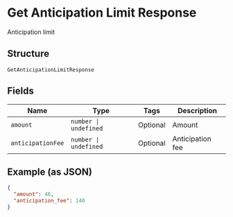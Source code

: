 
# Get Anticipation Limit Response

Anticipation limit

## Structure

`GetAnticipationLimitResponse`

## Fields

| Name | Type | Tags | Description |
|  --- | --- | --- | --- |
| `amount` | `number \| undefined` | Optional | Amount |
| `anticipationFee` | `number \| undefined` | Optional | Anticipation fee |

## Example (as JSON)

```json
{
  "amount": 46,
  "anticipation_fee": 140
}
```

